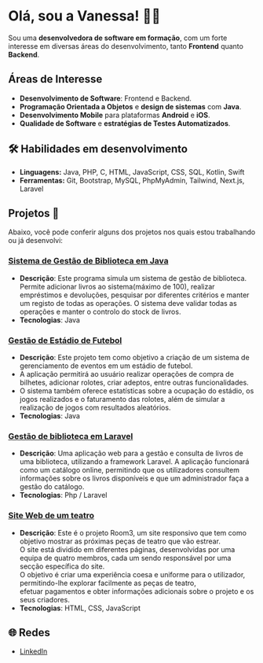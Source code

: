 # Olá, sou a Vanessa! 👩‍💻
Sou uma **desenvolvedora de software em formação**, com um forte interesse em diversas áreas do desenvolvimento, tanto **Frontend** quanto **Backend**.

## Áreas de Interesse

- **Desenvolvimento de Software**: Frontend e Backend.
- **Programação Orientada a Objetos** e **design de sistemas** com **Java**.
- **Desenvolvimento Mobile** para plataformas **Android** e **iOS**.
- **Qualidade de Software** e **estratégias de Testes Automatizados**.

## 🛠️ Habilidades em desenvolvimento
- **Linguagens:** Java, PHP, C, HTML, JavaScript, CSS, SQL, Kotlin, Swift
- **Ferramentas:** Git, Bootstrap, MySQL, PhpMyAdmin, Tailwind, Next.js, Laravel

## Projetos 📂

Abaixo, você pode conferir alguns dos projetos nos quais estou trabalhando ou já desenvolvi:

### [Sistema de Gestão de Biblioteca em Java](https://github.com/Vdevanessa/Sistema_de_Gestao_de_Biblioteca)
- **Descrição**: Este programa simula um sistema de gestão de biblioteca. Permite adicionar livros
ao sistema(máximo de 100), realizar empréstimos e devoluções, pesquisar por diferentes critérios e manter
um registo de todas as operações. O sistema deve validar todas as operações e manter o controlo do stock de
livros.
- **Tecnologias**: Java

### [Gestão de Estádio de Futebol](https://github.com/Vdevanessa/Sistema-de-Gestao-de-Estadio.git)
- **Descrição**: Este projeto tem como objetivo a criação de um sistema de gerenciamento de eventos em um estádio de futebol.  
-  A aplicação permitirá ao usuário realizar operações de compra de bilhetes, adicionar rolotes, criar adeptos, entre outras funcionalidades.  
-  O sistema também oferece estatísticas sobre a ocupação do estádio, os jogos realizados e o faturamento das rolotes, além de simular a realização de jogos com resultados aleatórios.
- **Tecnologias**: Java

### [Gestão de biblioteca em Laravel](https://github.com/Vdevanessa/Projeto-Final-PHP)
- **Descrição**: Uma aplicação web para a gestão e consulta de livros de uma biblioteca, utilizando a framework Laravel.
A aplicação funcionará como um catálogo online, permitindo que os utilizadores consultem informações sobre os livros disponíveis e que um administrador faça a gestão do catálogo.
- **Tecnologias**: Php / Laravel

### [Site Web de um teatro](https://github.com/Vdevanessa/Projeto_WEB.git)
- **Descrição**: Este é o projeto Room3, um site responsivo que tem como objetivo mostrar as próximas peças de teatro que vão estrear.  
O site está dividido em diferentes páginas, desenvolvidas por uma equipa de quatro membros, cada um sendo responsável por uma secção específica do site.  
O objetivo é criar uma experiência coesa e uniforme para o utilizador, permitindo-lhe explorar facilmente as peças de teatro,  
efetuar pagamentos e obter informações adicionais sobre o projeto e os seus criadores.
- **Tecnologias**: HTML, CSS, JavaScript


## 🌐 Redes
- [LinkedIn](www.linkedin.com/in/vanessa-pires-4298b878)


